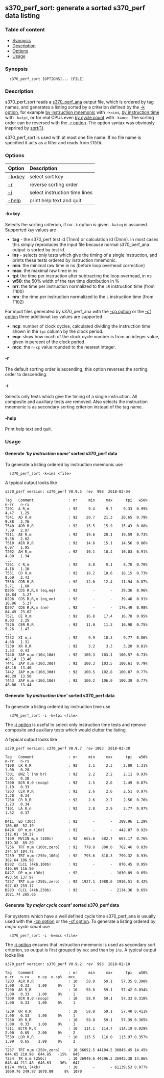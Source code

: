 ## s370_perf_sort: generate a sorted s370_perf data listing

### Table of content

- [Synopsis](#user-content-synopsis)
- [Description](#user-content-description)
- [Options](#user-content-options)
- [Usage](#user-content-usage)

### Synopsis <a name="synopsis"></a>
```
  s370_perf_sort [OPTIONS]... [FILE]
```

### Description <a name="description"></a>
s370_perf_sort reads a [s370_perf_ana](s370_perf_ana.md) output file, which is
ordered by tag names, and generates a listing sorted by a criterion defined by
the [-k option](#user-content-opt-k), for example
[by instruction mnemonic](#user-content-exa-ins) with `-k=ins`,
[by instruction time](#user-content-exa-tpi) with `-k=tpi`, or
for real CPUs even [by cycle count](#user-content-exa-mcc) with `-k=mcc`.
The sorting order can be reversed with the [-r option](#user-content-opt-r).
The option syntax was obviously insprired by
[sort(1)](http://man7.org/linux/man-pages/man1/sort.1.html).

s370_perf_sort is used with at most one file name. If no file name is
specified it acts as a filter and reads from `STDIN`.

### Options <a name="options"></a> 
| Option | Description |
| ------ | :---------- |
| [-k=key](#user-content-opt-k)   | select sort key |
| [-r](#user-content-opt-r)       | reverse sorting order |
| [-i](#user-content-opt-i)       | select instruction time lines |
| [-help](#user-content-opt-help) | print help text and quit |

#### -k=key <a name="opt-k"></a>
Selects the sorting criterion, if no `-k` option is given `-k=tag` is assumed.
Supported `key` values are
- **tag** - the s370_perf test id (Tnnn) or calculation id (Dnnn). In most
  cases this simply reproduces the input file because  normal s370_perf_ana
  output is sorted by test id.
- **ins** - selects only tests which give the timing of a single instruction,
  and prints these tests ordered by instruction mnemonic. 
- **min**: the minimal raw time in ns (before loop overhead correction)
- **max**: the maximal raw time in ns
- **tpi**: the time per instruction after subtracting the loop overhead, in ns
- **w50**: the 50% width of the raw time distribution in %
- **nrr**: the time per instruction normalized to the `LR` instruction time
  (from T100)
- **nrx**: the rime per instruction normalized to the `L` instruction time
  (from T102)

For input files generated by s370_perf_ana with the
[-cp option](s370_perf_ana.md#user-content-opt-cp) or the
[-cf option](s370_perf_ana.md#user-content-opt-cf) three additional
`key` values are supported
- **ncp**: number of clock cycles, calculated dividing the instruction time
  shown in the `tpi` column by the clock period.
- **ecp**: show how much of the clock cycle number is from an integer value,
  given in percent of the clock period.
- **mcc**: the `n-cp` value rounded to the nearest integer.

#### -r <a name="opt-r"></a>
The default sorting order is ascending, this option reverses the sorting order
to descending.

#### -i <a name="opt-i"></a>
Selects only tests which give the timing of a single instruction. All composite
and auxiliary tests are removed. Also selects the instruction mnemonic is
as secondary sorting criterion instead of the tag name.

#### -help <a name="opt-help"></a>
Print help text and quit.

### Usage <a name="usage"></a>

#### Generate _'by instruction name'_ sorted s370_perf data <a name="exa-ins"></a>
To generate a listing ordered by instruction mnemonic use
```
  s370_perf_sort -k=ins <file>
```

A typical output looks like
```
s370_perf version: s370_perf V0.9.5  rev  998  2018-03-04

Tag   Comment                : nr     min     max      tpi   w50%    n-rr   n-rx
T201  A R,m                  : 92     9.4     9.7     9.33  0.99%    4.47   1.25
T541  AD R,m                 : 92    20.7    21.3    20.65  0.79%    9.88   2.76
T540  ADR R,R                : 92    15.5    15.9    15.43  0.88%    7.39   2.07
T511  AE R,m                 : 92    19.6    20.1    19.59  0.73%    9.38   2.62
T510  AER R,R                : 92    14.6    15.1    14.56  0.86%    6.97   1.95
T202  AH R,m                 : 92    10.1    10.4    10.03  0.91%    4.80   1.34
...
T261  C R,m                  : 92     8.8     9.1     8.70  0.70%    4.16   1.16
T551  CD R,m                 : 92    18.2    18.6    18.15  0.73%    8.69   2.43
T550  CDR R,R                : 92    12.0    12.4    11.94  0.87%    5.71   1.60
D295  CDS R,R,m (eq,eq)      : 92       -       -    39.36  0.96%   18.84   5.27
D296  CDS R,R,m (eq,ne)      : 92       -       -    39.40  0.91%   18.86   5.27
D297  CDS R,R,m (ne)         : 92       -       -   176.49  0.98%   84.49  23.62
T521  CE R,m                 : 92    16.8    17.4    16.78  0.95%    8.03   2.25
T520  CER R,R                : 92    11.0    11.3    10.98  0.75%    5.26   1.47
...
T232  XI m,i                 : 92     9.9    10.3     9.77  0.86%    4.68   1.31
T230  XR R,R                 : 92     3.2     3.3     3.20  0.81%    1.53   0.43
T440  ZAP m,m (10d,10d)      : 92   100.3   103.1   100.57  0.73%   48.14  13.46
T441  ZAP m,m (30d,30d)      : 92   100.3   103.5   100.61  0.79%   48.16  13.46
T442  ZAP m,m (10d,30d)      : 92   100.5   102.8   100.87  0.77%   48.29  13.50
T443  ZAP m,m (30d,10d)      : 92   100.2   106.0   100.39  0.77%   48.06  13.44
```

#### Generate _'by instruction time'_ sorted s370_perf data  <a name="exa-tpi"></a>
To generate a listing ordered by instruction time use
```
  s370_perf_sort -i -k=tpi <file>
```

The [-i option](#user-content-opt-i) is useful to select only instruction
time tests and remove composite and auxiliary tests which would clutter
the listing.

A typical output looks like
```
s370_perf version: s370_perf V0.9.7  rev 1003  2018-03-30

Tag   Comment                : nr     min     max      tpi   w50%    n-rr   n-rx
T100  LR R,R                 : 92     2.1     2.3     2.09  1.31%    1.00   0.28
T301  BNZ l (no br)          : 92     2.2     2.2     2.11  0.93%    1.01   0.28
T300  BCR 0,0 (noop)         : 92     2.5     2.6     2.49  0.87%    1.19   0.33
T263  CLR R,R                : 92     2.6     2.6     2.51  0.97%    1.20   0.34
T260  CR R,R                 : 92     2.6     2.7     2.56  0.76%    1.23   0.34
T101  LA R,n                 : 92     2.8     2.9     2.77  0.97%    1.32   0.37
...
D411  ED (30c)               : 92       -       -   389.96  1.29%  186.68  52.19
D426  DP m,m (10d)           : 92       -       -   442.87  0.92%  212.01  59.27
T169  MVCIN m,m (100c)       : 92   665.6   682.7   667.17  0.76%  319.38  89.29
T256  TRT m,m (100c,zero)    : 92   779.8   800.0   782.46  0.83%  374.57 104.72
T259  TRT m,m (250c,100b)    : 92   795.6   818.3   799.32  0.93%  382.64 106.98
D282  CLCL (4kb,100b)        : 92       -       -   870.45  0.95%  416.69 116.50
D427  DP m,m (30d)           : 92       -       -  1030.89  0.65%  493.50 137.97
T257  TRT m,m (250c,zero)    : 92  1927.1  1980.6  1936.51  0.42%  927.03 259.17
D283  CLCL (4kb,250b)        : 92       -       -  2134.36  0.65% 1021.74 285.65
```

#### Generate _'by major cycle count'_ sorted s370_perf data  <a name="exa-mcc"></a>
For systems which have a well defined cycle time s370_perf_ana is usually
used with the [-cp option](s370_perf_ana.md#user-content-opt-cp) or the
[-cf option](s370_perf_ana.md#user-content-opt-cf). To generate a listing
ordered by _major cycle count_ use
```
  s370_perf_sort -i -k=mcc <file>
```

The [-i option](#user-content-opt-i) ensures that instruction mnemonic is
used as secondary sort criterion, so output is first grouped by `mcc` and
than by `ins`. A typical output looks like
```
s370_perf version: s370_perf V0.9.2  rev  993  2018-02-10  

Tag   Comment                : nr     min     max      tpi   w50%    n-rr   n-rx    n-cp  e-cp%   mcc
T203  ALR R,R                : 10    58.8    59.1    57.35 0.398%    1.00   0.33    1.00     0%     1
T200  AR R,R                 : 10    58.8    59.1    57.42 0.034%    1.00   0.33    1.00     0%     1
T300  BCR 0,0 (noop)         : 10    58.9    59.1    57.33 0.310%    1.00   0.33    1.00     0%     1
...
T239  OR R,R                 : 10    58.8    59.1    57.40 0.411%    1.00   0.33    1.00     0%     1
T230  XR R,R                 : 10    58.8    59.1    57.39 0.365%    1.00   0.33    1.00     0%     1
T311  BCTR R,R               : 10   114.1   114.7   114.19 0.029%    2.00   0.65    2.00     0%     2
T530  LDR R,R                : 10   115.5   116.0   113.97 0.357%    1.99   0.65    1.99     0%     2
...
T257  TRT m,m (250c,zero)    : 10 36692.5 44104.5 36843.45 14.45%  644.65 210.90  644.85   -15%   645
T254  TR m,m (250c)          : 10 36949.6 44296.2 36945.38 14.86%  646.44 211.48  646.63   -36%   647
D174  MVCL (4kb)             : 10       -       - 61139.53 0.077% 1069.76 349.97 1070.09     8%  1070
```
